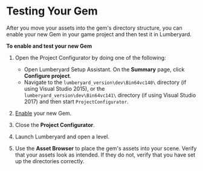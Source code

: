 # Testing Your Gem<a name="gems-system-gems-testing"></a>

After you move your assets into the gem's directory structure, you can enable your new Gem in your game project and then test it in Lumberyard\.

**To enable and test your new Gem**

1. Open the Project Configurator by doing one of the following:
   + Open Lumberyard Setup Assistant\. On the **Summary** page, click **Configure project**\.
   + Navigate to the `lumberyard_version\dev\Bin64vc140\` directory (if using Visual Studio 2015), or the `lumberyard_version\dev\Bin64vc141\` directory (if using Visual Studio 2017) and then start `ProjectConfigurator`\.

1. [Enable](gems-system-using-project-configurator.md) your new Gem\.

1. Close the **Project Configurator**\.

1. Launch Lumberyard and open a level\.

1. Use the **Asset Browser** to place the gem's assets into your scene\. Verify that your assets look as intended\. If they do not, verify that you have set up the directories correctly\.
